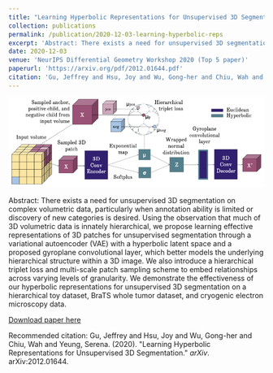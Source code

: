 ```yaml
---
title: "Learning Hyperbolic Representations for Unsupervised 3D Segmentation"
collection: publications
permalink: /publication/2020-12-03-learning-hyperbolic-reps
excerpt: 'Abstract: There exists a need for unsupervised 3D segmentation on complex volumetric data, particularly when annotation ability is limited or discovery of new categories is desired. Using the observation that much of 3D volumetric data is innately hierarchical, we propose learning effective representations of 3D patches for unsupervised segmentation through a variational autoencoder (VAE) with a hyperbolic latent space and a proposed gyroplane convolutional layer, which better models the underlying hierarchical structure within a 3D image. We also introduce a hierarchical triplet loss and multi-scale patch sampling scheme to embed relationships across varying levels of granularity. We demonstrate the effectiveness of our hyperbolic representations for unsupervised 3D segmentation on a hierarchical toy dataset, BraTS whole tumor dataset, and cryogenic electron microscopy data.'
date: 2020-12-03
venue: 'NeurIPS Differential Geometry Workshop 2020 (Top 5 paper)'
paperurl: 'https://arxiv.org/pdf/2012.01644.pdf'
citation: 'Gu, Jeffrey and Hsu, Joy and Wu, Gong-her and Chiu, Wah and Yeung, Serena. (2020). &quot;Learning Hyperbolic Representations for Unsupervised 3D Segmentation.&quot; <i>arXiv</i>. arXiv:2012.01644.'
---
```

![image](/files/hyp_pull_fig.png)

Abstract: There exists a need for unsupervised 3D segmentation on complex volumetric data, particularly when annotation ability is limited or discovery of new categories is desired. Using the observation that much of 3D volumetric data is innately hierarchical, we propose learning effective representations of 3D patches for unsupervised segmentation through a variational autoencoder (VAE) with a hyperbolic latent space and a proposed gyroplane convolutional layer, which better models the underlying hierarchical structure within a 3D image. We also introduce a hierarchical triplet loss and multi-scale patch sampling scheme to embed relationships across varying levels of granularity. We demonstrate the effectiveness of our hyperbolic representations for unsupervised 3D segmentation on a hierarchical toy dataset, BraTS whole tumor dataset, and cryogenic electron microscopy data.

[Download paper here](https://arxiv.org/pdf/2012.01644.pdf)

Recommended citation: Gu, Jeffrey and Hsu, Joy and Wu, Gong-her and Chiu, Wah and Yeung, Serena. (2020). "Learning Hyperbolic Representations for Unsupervised 3D Segmentation." <i>arXiv</i>. arXiv:2012.01644.
